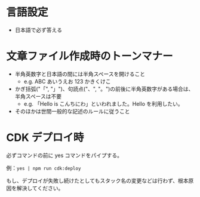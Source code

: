 # 言語設定
- 日本語で必ず答える

# 文章ファイル作成時のトーンマナー
- 半角英数字と日本語の間には半角スペースを開けること
    - e.g. ABC あいうえお 123 かきくけこ
- かぎ括弧("「", "」")、句読点("、", "。")の前後に半角英数字がある場合は、半角スペースは不要
    - e.g. 「Hello is こんちにわ」といわれました。Hello を利用したい。
- そのほかは世間一般的な記述のルールに従うこと

# CDK デプロイ時
必ずコマンドの前に yes コマンドをパイプする。

例：`yes | npm run cdk:deploy`

もし、デプロイが失敗し続けたとしてもスタック名の変更などは行わず、根本原因を解決してください。